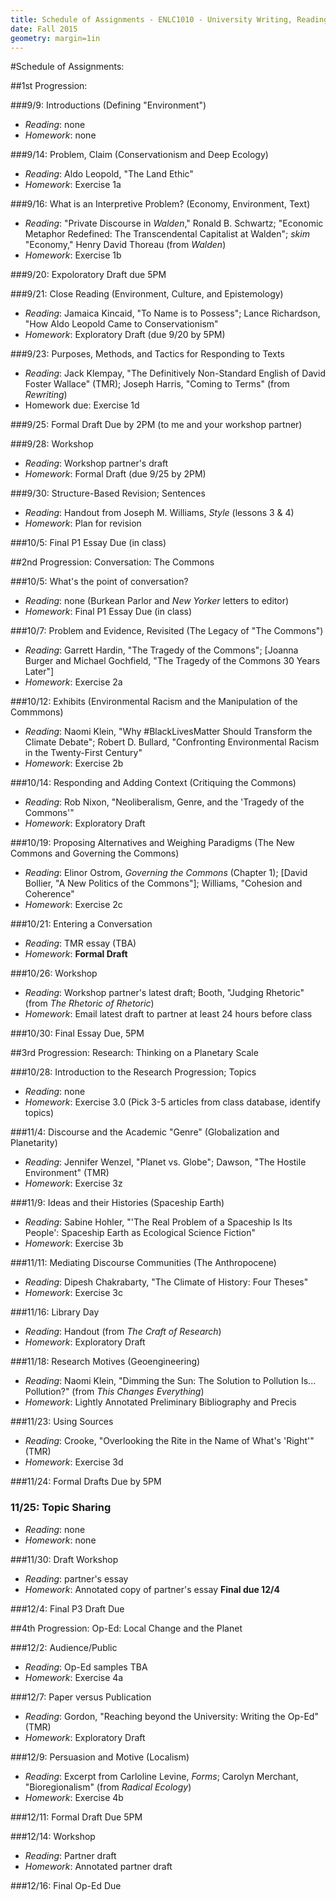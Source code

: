 ```yaml
---
title: Schedule of Assignments - ENLC1010 - University Writing, Readings in Sustainable Development
date: Fall 2015
geometry: margin=1in
---
```

#Schedule of Assignments: 

##1st Progression: 

###9/9: Introductions (Defining "Environment")

- *Reading*: none
- *Homework*: none

###9/14: Problem, Claim (Conservationism and Deep Ecology)

- *Reading*: Aldo Leopold, "The Land Ethic"
- *Homework*: Exercise 1a

###9/16: What is an Interpretive Problem? (Economy, Environment, Text) 

- *Reading*: "Private Discourse in *Walden*," Ronald B. Schwartz; "Economic
    Metaphor Redefined: The Transcendental Capitalist at Walden"; *skim*
    "Economy," Henry David Thoreau (from *Walden*)
- *Homework*: Exercise 1b

###9/20: Expoloratory Draft due 5PM

###9/21: Close Reading (Environment, Culture, and Epistemology)

- *Reading*: Jamaica Kincaid, "To Name is to Possess"; Lance Richardson, "How
    Aldo Leopold Came to Conservationism"
- *Homework*: Exploratory Draft (due 9/20 by 5PM)

###9/23: Purposes, Methods, and Tactics for Responding to Texts

- *Reading*: Jack Klempay, "The Definitively Non-Standard English of David Foster Wallace"
    (TMR); Joseph Harris, "Coming to Terms" (from *Rewriting*)
- Homework due: Exercise 1d

###9/25: Formal Draft Due by 2PM (to me and your workshop partner)

###9/28: Workshop

- *Reading*: Workshop partner's draft
- *Homework*: Formal Draft (due 9/25 by 2PM)

###9/30: Structure-Based Revision; Sentences

- *Reading*: Handout from Joseph M. Williams, *Style* (lessons 3 & 4)
- *Homework*: Plan for revision

###10/5: Final P1 Essay Due (in class)

##2nd Progression: Conversation: The Commons

###10/5: What's the point of conversation?

- *Reading*: none (Burkean Parlor and *New Yorker* letters to editor)
- *Homework*: Final P1 Essay Due (in class)

###10/7: Problem and Evidence, Revisited (The Legacy of "The Commons")

- *Reading*: Garrett Hardin, "The Tragedy of the Commons"; [Joanna Burger and
    Michael Gochfield, "The Tragedy of the Commons 30 Years Later"]
- *Homework*: Exercise 2a


###10/12: Exhibits (Environmental Racism and the Manipulation of the Commmons)

- *Reading*: Naomi Klein, "Why #BlackLivesMatter Should Transform the Climate
    Debate"; Robert D. Bullard, "Confronting Environmental Racism in the
    Twenty-First Century"
- *Homework*: Exercise 2b

###10/14: Responding and Adding Context (Critiquing the Commons)

- *Reading*: Rob Nixon, "Neoliberalism, Genre, and the 'Tragedy of the Commons'"
- *Homework*: Exploratory Draft

###10/19: Proposing Alternatives and Weighing Paradigms (The New Commons and Governing the Commons)

- *Reading*: Elinor Ostrom, *Governing the Commons* (Chapter 1); [David Bollier,
    "A New Politics of the Commons"]; Williams, "Cohesion and Coherence"
- *Homework*: Exercise 2c 

###10/21: Entering a Conversation

- *Reading*: TMR essay (TBA)
- *Homework*: **Formal Draft**

###10/26: Workshop

- *Reading*: Workshop partner's latest draft; Booth, "Judging Rhetoric" (from
    *The Rhetoric of Rhetoric*)
- *Homework*: Email latest draft to partner at least 24 hours before class

###10/30: Final Essay Due, 5PM

##3rd Progression: Research: Thinking on a Planetary Scale

###10/28: Introduction to the Research Progression; Topics

- *Reading*: none
- *Homework*: Exercise 3.0 (Pick 3-5 articles from class database, identify topics)

###11/4: Discourse and the Academic "Genre" (Globalization and Planetarity)

- *Reading*: Jennifer Wenzel, "Planet vs. Globe"; Dawson, "The Hostile
    Environment" (TMR)
- *Homework*: Exercise 3z

###11/9: Ideas and their Histories (Spaceship Earth)

- *Reading*: Sabine Hohler, "'The Real Problem of a Spaceship Is Its People': Spaceship Earth as
    Ecological Science Fiction"
- *Homework*: Exercise 3b

###11/11: Mediating Discourse Communities (The Anthropocene)

- *Reading*: Dipesh Chakrabarty, "The Climate of History: Four Theses"
- *Homework*: Exercise 3c

###11/16: Library Day

- *Reading*: Handout (from *The Craft of Research*)
- *Homework*: Exploratory Draft

###11/18: Research Motives (Geoengineering)

- *Reading*: Naomi Klein, "Dimming the Sun: The Solution to Pollution Is...
    Pollution?" (from *This Changes Everything*)
- *Homework*: Lightly Annotated Preliminary Bibliography and Precis

###11/23: Using Sources

- *Reading*: Crooke, "Overlooking the Rite in the Name of What's 'Right'" (TMR)
- *Homework*: Exercise 3d

###11/24: Formal Drafts Due by 5PM

### 11/25: Topic Sharing

- *Reading*: none
- *Homework*: none

###11/30: Draft Workshop

- *Reading*: partner's essay
- *Homework*: Annotated copy of partner's essay **Final due 12/4**

###12/4: Final P3 Draft Due

##4th Progression: Op-Ed: Local Change and the Planet

###12/2: Audience/Public

- *Reading*: Op-Ed samples TBA
- *Homework*: Exercise 4a

###12/7: Paper versus Publication

- *Reading*: Gordon, "Reaching beyond the University: Writing the Op-Ed" (TMR)
- *Homework*: Exploratory Draft

###12/9: Persuasion and Motive (Localism)

- *Reading*: Excerpt from Carloline Levine, *Forms*; Carolyn Merchant,
    "Bioregionalism" (from *Radical Ecology*)
- *Homework*: Exercise 4b

###12/11: Formal Draft Due 5PM

###12/14: Workshop

- *Reading*: Partner draft
- *Homework*: Annotated partner draft

###12/16: Final Op-Ed Due 

